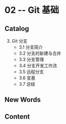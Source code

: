 # 02 -- Git 基础



## Catalog
3. Git 分支
    + 3.1 分支简介
    + 3.2 分支的新建与合并
    + 3.3 分支管理
    + 3.4 分支开发工作流
    + 3.5 远程分支
    + 3.6 变基
    + 3.7 总结





## New Words






## Content
